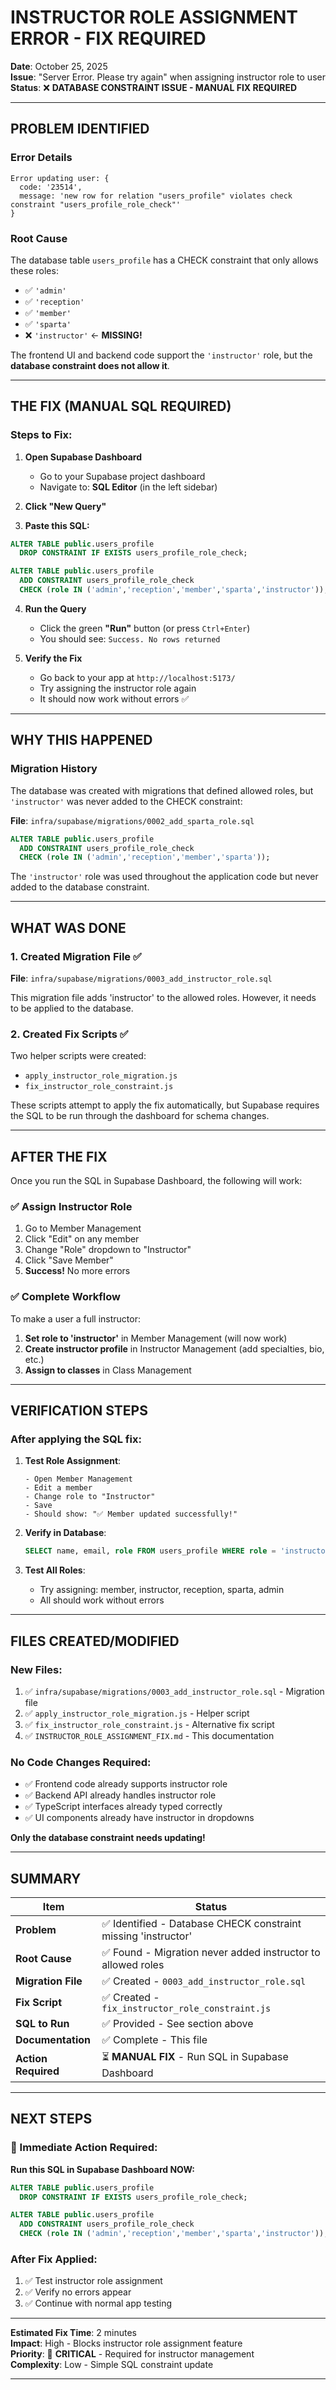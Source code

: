 # INSTRUCTOR ROLE ASSIGNMENT ERROR - FIX REQUIRED

**Date**: October 25, 2025  
**Issue**: "Server Error. Please try again" when assigning instructor role to user  
**Status**: ❌ **DATABASE CONSTRAINT ISSUE - MANUAL FIX REQUIRED**

---

## PROBLEM IDENTIFIED

### Error Details

```
Error updating user: {
  code: '23514',
  message: 'new row for relation "users_profile" violates check constraint "users_profile_role_check"'
}
```

### Root Cause

The database table `users_profile` has a CHECK constraint that only allows these roles:

- ✅ `'admin'`
- ✅ `'reception'`
- ✅ `'member'`
- ✅ `'sparta'`
- ❌ `'instructor'` ← **MISSING!**

The frontend UI and backend code support the `'instructor'` role, but the **database constraint does not allow it**.

---

## THE FIX (MANUAL SQL REQUIRED)

### Steps to Fix:

1. **Open Supabase Dashboard**

   - Go to your Supabase project dashboard
   - Navigate to: **SQL Editor** (in the left sidebar)

2. **Click "New Query"**

3. **Paste this SQL:**

```sql
ALTER TABLE public.users_profile
  DROP CONSTRAINT IF EXISTS users_profile_role_check;

ALTER TABLE public.users_profile
  ADD CONSTRAINT users_profile_role_check
  CHECK (role IN ('admin','reception','member','sparta','instructor'));
```

4. **Run the Query**

   - Click the green **"Run"** button (or press `Ctrl+Enter`)
   - You should see: `Success. No rows returned`

5. **Verify the Fix**
   - Go back to your app at `http://localhost:5173/`
   - Try assigning the instructor role again
   - It should now work without errors ✅

---

## WHY THIS HAPPENED

### Migration History

The database was created with migrations that defined allowed roles, but `'instructor'` was never added to the CHECK constraint:

**File**: `infra/supabase/migrations/0002_add_sparta_role.sql`

```sql
ALTER TABLE public.users_profile
  ADD CONSTRAINT users_profile_role_check
  CHECK (role IN ('admin','reception','member','sparta'));
```

The `'instructor'` role was used throughout the application code but never added to the database constraint.

---

## WHAT WAS DONE

### 1. Created Migration File ✅

**File**: `infra/supabase/migrations/0003_add_instructor_role.sql`

This migration file adds 'instructor' to the allowed roles. However, it needs to be applied to the database.

### 2. Created Fix Scripts ✅

Two helper scripts were created:

- `apply_instructor_role_migration.js`
- `fix_instructor_role_constraint.js`

These scripts attempt to apply the fix automatically, but Supabase requires the SQL to be run through the dashboard for schema changes.

---

## AFTER THE FIX

Once you run the SQL in Supabase Dashboard, the following will work:

### ✅ Assign Instructor Role

1. Go to Member Management
2. Click "Edit" on any member
3. Change "Role" dropdown to "Instructor"
4. Click "Save Member"
5. **Success!** No more errors

### ✅ Complete Workflow

To make a user a full instructor:

1. **Set role to 'instructor'** in Member Management (will now work)
2. **Create instructor profile** in Instructor Management (add specialties, bio, etc.)
3. **Assign to classes** in Class Management

---

## VERIFICATION STEPS

### After applying the SQL fix:

1. **Test Role Assignment**:

   ```
   - Open Member Management
   - Edit a member
   - Change role to "Instructor"
   - Save
   - Should show: "✅ Member updated successfully!"
   ```

2. **Verify in Database**:

   ```sql
   SELECT name, email, role FROM users_profile WHERE role = 'instructor';
   ```

3. **Test All Roles**:
   - Try assigning: member, instructor, reception, sparta, admin
   - All should work without errors

---

## FILES CREATED/MODIFIED

### New Files:

1. ✅ `infra/supabase/migrations/0003_add_instructor_role.sql` - Migration file
2. ✅ `apply_instructor_role_migration.js` - Helper script
3. ✅ `fix_instructor_role_constraint.js` - Alternative fix script
4. ✅ `INSTRUCTOR_ROLE_ASSIGNMENT_FIX.md` - This documentation

### No Code Changes Required:

- ✅ Frontend code already supports instructor role
- ✅ Backend API already handles instructor role
- ✅ TypeScript interfaces already typed correctly
- ✅ UI components already have instructor in dropdowns

**Only the database constraint needs updating!**

---

## SUMMARY

| Item                | Status                                                         |
| ------------------- | -------------------------------------------------------------- |
| **Problem**         | ✅ Identified - Database CHECK constraint missing 'instructor' |
| **Root Cause**      | ✅ Found - Migration never added instructor to allowed roles   |
| **Migration File**  | ✅ Created - `0003_add_instructor_role.sql`                    |
| **Fix Script**      | ✅ Created - `fix_instructor_role_constraint.js`               |
| **SQL to Run**      | ✅ Provided - See section above                                |
| **Documentation**   | ✅ Complete - This file                                        |
| **Action Required** | ⏳ **MANUAL FIX** - Run SQL in Supabase Dashboard              |

---

## NEXT STEPS

### 🎯 Immediate Action Required:

**Run this SQL in Supabase Dashboard NOW:**

```sql
ALTER TABLE public.users_profile
  DROP CONSTRAINT IF EXISTS users_profile_role_check;

ALTER TABLE public.users_profile
  ADD CONSTRAINT users_profile_role_check
  CHECK (role IN ('admin','reception','member','sparta','instructor'));
```

### After Fix Applied:

1. ✅ Test instructor role assignment
2. ✅ Verify no errors appear
3. ✅ Continue with normal app testing

---

**Estimated Fix Time**: 2 minutes  
**Impact**: High - Blocks instructor role assignment feature  
**Priority**: 🔴 **CRITICAL** - Required for instructor management  
**Complexity**: Low - Simple SQL constraint update

---
